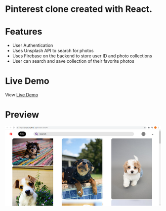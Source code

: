 # Pinterest clone created with React.

# Features
- User Authentication
- Uses Unsplash API to search for photos
- Uses Firebase on the backend to store user ID and photo collections
- User can search and save collection of their favorite photos
# Live Demo
View [Live Demo](https://pinterest-clone123.netlify.app/)

# Preview
<img src='./public/pinsave.png'><img>

